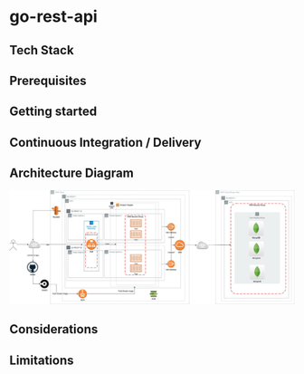 # go-rest-api

## Tech Stack

## Prerequisites

## Getting started

## Continuous Integration / Delivery

## Architecture Diagram

![](diagram/architecture_diagram.jpg)

## Considerations

## Limitations




